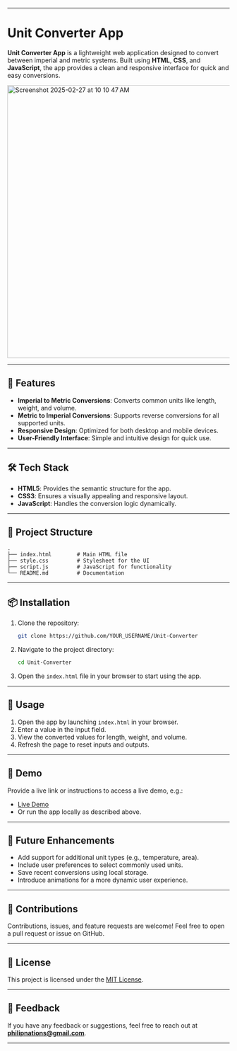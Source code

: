 
---

# Unit Converter App

**Unit Converter App** is a lightweight web application designed to convert between imperial and metric systems. Built using **HTML**, **CSS**, and **JavaScript**, the app provides a clean and responsive interface for quick and easy conversions.

<img width="617" alt="Screenshot 2025-02-27 at 10 10 47 AM" src="https://github.com/user-attachments/assets/8578814e-fd7b-40bd-8387-83364e4a889f" />

---

## 🚀 Features

- **Imperial to Metric Conversions**: Converts common units like length, weight, and volume.
- **Metric to Imperial Conversions**: Supports reverse conversions for all supported units.
- **Responsive Design**: Optimized for both desktop and mobile devices.
- **User-Friendly Interface**: Simple and intuitive design for quick use.

---

## 🛠️ Tech Stack

- **HTML5**: Provides the semantic structure for the app.
- **CSS3**: Ensures a visually appealing and responsive layout.
- **JavaScript**: Handles the conversion logic dynamically.

---

## 📂 Project Structure

```plaintext
.
├── index.html        # Main HTML file
├── style.css         # Stylesheet for the UI
├── script.js         # JavaScript for functionality
└── README.md         # Documentation
```

---

## 📦 Installation

1. Clone the repository:
   ```bash
   git clone https://github.com/YOUR_USERNAME/Unit-Converter
   ```
2. Navigate to the project directory:
   ```bash
   cd Unit-Converter
   ```
3. Open the `index.html` file in your browser to start using the app.

---

## 🔧 Usage

1. Open the app by launching `index.html` in your browser.
2. Enter a value in the input field.
3. View the converted values for length, weight, and volume.
4. Refresh the page to reset inputs and outputs.

---

## 🎨 Demo

Provide a live link or instructions to access a live demo, e.g.:

- [Live Demo](https://bucolic-babka-3158aa.netlify.app/)
- Or run the app locally as described above.

---

## 🚀 Future Enhancements

- Add support for additional unit types (e.g., temperature, area).
- Include user preferences to select commonly used units.
- Save recent conversions using local storage.
- Introduce animations for a more dynamic user experience.

---

## 🤝 Contributions

Contributions, issues, and feature requests are welcome! Feel free to open a pull request or issue on GitHub.

---

## 📜 License

This project is licensed under the [MIT License](LICENSE).

---

## 💬 Feedback

If you have any feedback or suggestions, feel free to reach out at **philipnations@gmail.com**.

---
